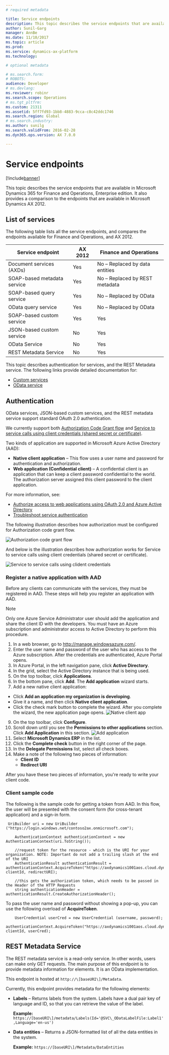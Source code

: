 ```yaml
---
# required metadata

title: Service endpoints
description: This topic describes the service endpoints that are available.
author: Sunil-Garg
manager: AnnBe
ms.date: 11/10/2017
ms.topic: article
ms.prod: 
ms.service: dynamics-ax-platform
ms.technology: 

# optional metadata

# ms.search.form: 
# ROBOTS: 
audience: Developer
# ms.devlang: 
ms.reviewer: robinr
ms.search.scope: Operations
# ms.tgt_pltfrm: 
ms.custom: 21311
ms.assetid: 5ff7fd93-1bb8-4883-9cca-c8c42ddc1746
ms.search.region: Global
# ms.search.industry: 
ms.author: sunilg
ms.search.validFrom: 2016-02-28
ms.dyn365.ops.version: AX 7.0.0

---
```


# Service endpoints

[!include[banner](../includes/banner.md)]

This topic describes the service endpoints that are available in Microsoft Dynamics 365 for Finance and Operations, Enterprise edition. It also provides a comparison to the endpoints that are available in Microsoft Dynamics AX 2012. 

## List of services
The following table lists all the service endpoints, and compares the endpoints available for Finance and Operations, and AX 2012.

| Service endpoint            | AX 2012 | Finance and Operations     |
|-----------------------------|------------------|--------------------------------|
| Document services (AXDs)    | Yes              | No – Replaced by data entities |
| SOAP-based metadata service | Yes              | No – Replaced by REST metadata |
| SOAP-based query service    | Yes              | No – Replaced by OData         |
| OData query service         | Yes              | No – Replaced by OData         |
| SOAP-based custom service   | Yes              | Yes                            |
| JSON-based custom service   | No               | Yes                   |
| OData Service               | No               | Yes                   |
| REST Metadata Service       | No               | Yes                   |

This topic describes authentication for services, and the REST Metadata service. The following links provide detailed documentation for: 
- [Custom services](custom-services.md)
- [OData service](odata.md)

## Authentication
OData services, JSON-based custom services, and the REST metadata service support standard OAuth 2.0 authentication. 

We currently support both [Authorization Code Grant flow](https://msdn.microsoft.com/en-us/library/azure/dn645542.aspx) and [Service to service calls using client credentials (shared secret or certificate)](https://docs.microsoft.com/en-us/azure/active-directory/develop/active-directory-protocols-oauth-service-to-service). 

Two kinds of application are supported in Microsoft Azure Active Directory (AAD):

-   **Native client application** – This flow uses a user name and password for authentication and authorization.
-   **Web application (Confidential client)** – A confidential client is an application that can keep a client password confidential to the world. The authorization server assigned this client password to the client application. 

For more information, see: 
- [Authorize access to web applications using OAuth 2.0 and Azure Active Directory](https://msdn.microsoft.com/en-us/library/azure/dn645545.aspx)
- [Troubleshoot service authentication](troubleshoot-service-authentication.md)

The following illustration describes how authorization must be configured for Authorization code grant flow. 

![Authorization code grant flow](./media/services-authentication.png)

And below is the illustration describes how authorization works for Service to service calls using client credentials (shared secret or certificate).

![Service to service calls using clident credentials](./media/S2SAuth.jpg)

### Register a native application with AAD

Before any clients can communicate with the services, they must be registered in AAD. These steps will help you register an application with AAD. 

> [!NOTE]
> Only one Azure Service Administrator user should add the application and share the client ID with the developers. You must have an Azure subscription and administrator access to Active Directory to perform this procedure.

1.  In a web browser, go to <http://manage.windowsazure.com/>.
2.  Enter the user name and password of the user who has access to the Azure subscription. After the credentials are authenticated, Azure Portal opens.
3.  In Azure Portal, in the left navigation pane, click **Active Directory**. 
4.  In the grid, select the Active Directory instance that is being used.
5.  On the top toolbar, click **Applications**. 
6.  In the bottom pane, click **Add**. The **Add application** wizard starts.
7.  Add a new native client application: 
 - Click **Add an application my organization is developing**. 
 - Give it a name, and then click **Native client application**.
 - Click the check mark button to complete the wizard. 
  After you complete the wizard, the new application page opens. 
   ![Native client app](./media/native-client-app.png)
9.  On the top toolbar, click **Configure**.
10. Scroll down until you see the **Permissions to other applications** section. Click **Add Application** in this section. ![Add application](./media/7_services.png)
11. Select **Microsoft Dynamics ERP** in the list.
12. Click the **Complete check** button in the right corner of the page.
13. In the **Delegate Permissions** list, select all check boxes.
14. Make a note of the following two pieces of information:
    -   **Client ID**
    -   **Redirect URI**

After you have these two pieces of information, you're ready to write your client code.

### Client sample code

The following is the sample code for getting a token from AAD. In this flow, the user will be presented with the consent form (for cross-tenant application) and a sign-in form.

```
 UriBuilder uri = new UriBuilder ("https://login.windows.net/contoso2ax.onmicrosoft.com");
               
    AuthenticationContext authenticationContext = new AuthenticationContext(uri.ToString());

    //request token for the resource - which is the URI for your organization. NOTE: Important do not add a trailing slash at the end of the URI
    AuthenticationResult authenticationResult = authenticationContext.AcquireToken("https://axdynamics1001aos.cloud.dynamics.com", clientId, redirectURI);
                
    //this gets the authorization token, which needs to be passed in the Header of the HTTP Requests
    string authenticationHeader = authenticationResult.CreateAuthorizationHeader();
```

To pass the user name and password without showing a pop-up, you can use the following overload of **AcquireToken**.

```
    UserCredential userCred = new UserCredential (username, password);
    authenticationContext.AcquireToken("https://axdynamics1001aos.cloud.dynamics.com", clientId, userCred);
```

## REST Metadata Service
The REST metadata service is a read-only service. In other words, users can make only GET requests. The main purpose of this endpoint is to provide metadata information for elements. It is an OData implementation. 

This endpoint is hosted at `http://\[baseURI\]/Metadata`.

Currently, this endpoint provides metadata for the following elements:

-   **Labels** – Returns labels from the system. Labels have a dual pair key of language and ID, so that you can retrieve the value of the label. 

    **Example:** `https://[baseURI\]/metadata/Labels(Id='@SVC\_ODataLabelFile:Label1',Language='en-us')`

-   **Data entities** – Returns a JSON-formatted list of all the data entities in the system. 

    **Example:** `https://[baseURI\]/Metadata/DataEntities`
